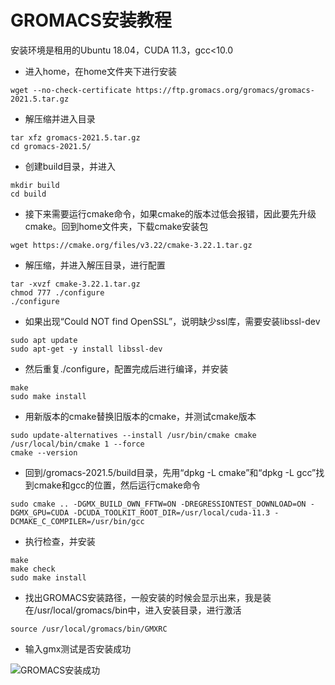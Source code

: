 # GROMACS安装教程

安装环境是租用的Ubuntu 18.04，CUDA 11.3，gcc<10.0

* 进入home，在home文件夹下进行安装

```linux
wget --no-check-certificate https://ftp.gromacs.org/gromacs/gromacs-2021.5.tar.gz
```

* 解压缩并进入目录
  
```linux
tar xfz gromacs-2021.5.tar.gz
cd gromacs-2021.5/
```

* 创建build目录，并进入

```linux
mkdir build
cd build
```

* 接下来需要运行cmake命令，如果cmake的版本过低会报错，因此要先升级cmake。回到home文件夹，下载cmake安装包
  
```linux
wget https://cmake.org/files/v3.22/cmake-3.22.1.tar.gz
```

* 解压缩，并进入解压目录，进行配置

```linux
tar -xvzf cmake-3.22.1.tar.gz
chmod 777 ./configure
./configure
```

* 如果出现“Could NOT find OpenSSL”，说明缺少ssl库，需要安装libssl-dev

```linux
sudo apt update
sudo apt-get -y install libssl-dev
```

* 然后重复./configure，配置完成后进行编译，并安装

```linux
make
sudo make install
```

* 用新版本的cmake替换旧版本的cmake，并测试cmake版本

```linux
sudo update-alternatives --install /usr/bin/cmake cmake /usr/local/bin/cmake 1 --force
cmake --version
```

* 回到/gromacs-2021.5/build目录，先用“dpkg -L cmake”和“dpkg -L gcc”找到cmake和gcc的位置，然后运行cmake命令

```linux
sudo cmake .. -DGMX_BUILD_OWN_FFTW=ON -DREGRESSIONTEST_DOWNLOAD=ON -DGMX_GPU=CUDA -DCUDA_TOOLKIT_ROOT_DIR=/usr/local/cuda-11.3 -DCMAKE_C_COMPILER=/usr/bin/gcc
```

* 执行检查，并安装

```linux
make
make check
sudo make install
```

* 找出GROMACS安装路径，一般安装的时候会显示出来，我是装在/usr/local/gromacs/bin中，进入安装目录，进行激活

```linux
source /usr/local/gromacs/bin/GMXRC
```

* 输入gmx测试是否安装成功

![GROMACS安装成功](/pic/GROMACS安装成功.png "GROMACS安装成功")